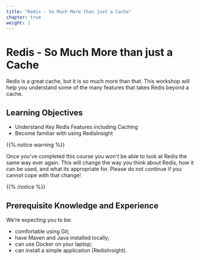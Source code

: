 ```yaml
---
title: "Redis - So Much More than just a Cache"
chapter: true
weight: 1
---
```

# Redis - So Much More than just a Cache
Redis is a great cache, but it is so much more than that. This workshop will help you understand some of the many features that takes Redis beyond a cache. 

## Learning Objectives
- Understand Key Redis Features including Caching
- Become familiar with using RedisInsight

{{% notice warning %}}
<p style='text-align: left;'>
Once you've completed this course you won't be able to look at Redis the same way ever again. This will change the way you think about Redis, how it can be used, and what its appropriate for. Please do not continue if you cannot cope with that change!
</p>
{{% /notice %}}

## Prerequisite Knowledge and Experience
We’re expecting you to be:

* comfortable using Git; 
* have Maven and Java installed locally; 
* can use Docker on your laptop;
* can install a simple application (RedisInsight). 


